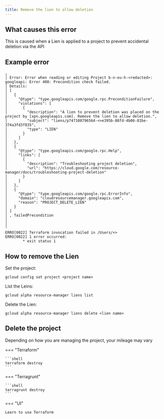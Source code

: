```yaml
---
title: Remove the lien to allow deletion
---
```


## What causes this error

This is caused when a Lien is applied to a project to prevent accidental deletion via the API

## Example error

```text
╷
│ Error: Error when reading or editing Project b-n-eu-h-<redacted>: googleapi: Error 400: Precondition check failed.
│ Details:
│ [
│   {
│     "@type": "type.googleapis.com/google.rpc.PreconditionFailure",
│     "violations": [
│       {
│         "description": "A lien to prevent deletion was placed on the project by [xpn.googleapis.com]. Remove the lien to allow deletion.",
│         "subject": "liens/p747108796564-<>e395b-88fd-4b06-81be-374a3fd3f835",
│         "type": "LIEN"
│       }
│     ]
│   },
│   {
│     "@type": "type.googleapis.com/google.rpc.Help",
│     "links": [
│       {
│         "description": "Troubleshooting project deletion",
│         "url": "https://cloud.google.com/resource-manager/docs/troubleshooting-project-deletion"
│       }
│     ]
│   },
│   {
│     "@type": "type.googleapis.com/google.rpc.ErrorInfo",
│     "domain": "cloudresourcemanager.googleapis.com",
│     "reason": "PROJECT_DELETE_LIEN"
│   }
│ ]
│ , failedPrecondition
│ 
│ 
╵
ERRO[0022] Terraform invocation failed in /Users/<>
ERRO[0022] 1 error occurred:
        * exit status 1
```

## How to remove the Lien

Set the project:

```shell
gcloud config set project <project name>
```

List the Leins:

```shell
gcloud alpha resource-manager liens list
```

Delete the Lien:
```shell
gcloud alpha resource-manager liens delete <lien name>
```

## Delete the project

Depending on how you are managing the project, your mileage may vary

=== "Terraform"

    ```shell
    terraform destroy
    ```

=== "Terragrunt"

    ```shell
    terragrunt destroy
    ```

=== "UI"
    
    Learn to use Terraform